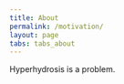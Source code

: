 ```yaml
---
title: About
permalink: /motivation/
layout: page
tabs: tabs_about
---
```


Hyperhydrosis is a problem.
